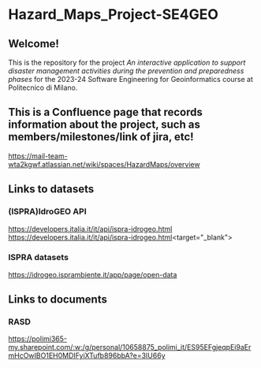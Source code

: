 # Hazard_Maps_Project-SE4GEO


## Welcome!
This is the repository for the project _An interactive application to support disaster management activities during the
prevention and preparedness phases_ for the 2023-24 Software Engineering for Geoinformatics course at Politecnico di Milano.

## This is a Confluence page that records information about the project, such as members/milestones/link of jira, etc!
https://mail-team-wta2kgwf.atlassian.net/wiki/spaces/HazardMaps/overview

## Links to datasets
###  (ISPRA)IdroGEO API
<a href="https://developers.italia.it/it/api/ispra-idrogeo.html" target="_blank">https://developers.italia.it/it/api/ispra-idrogeo.html</a>
https://developers.italia.it/it/api/ispra-idrogeo.html<target="_blank">
### ISPRA datasets
https://idrogeo.isprambiente.it/app/page/open-data



## Links to documents
### RASD
https://polimi365-my.sharepoint.com/:w:/g/personal/10658875_polimi_it/ES95EFgjeqpEi9aErmHcOwIBO1EH0MDIFyiXTufb896bbA?e=3IU66y
